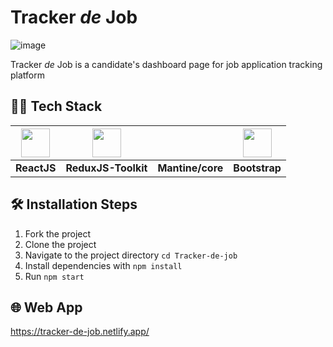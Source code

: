 # Tracker <i>de</i> Job 
![image](https://user-images.githubusercontent.com/77449219/193303170-71b490a0-68f0-46b9-b2c9-22d95462a7d7.png)

Tracker <i>de</i> Job is a candidate's dashboard page for job application tracking platform

## 🧑‍💻 Tech Stack
| <img src="https://cdn.jsdelivr.net/gh/devicons/devicon/icons/react/react-original.svg" width=46/>  | <img src="https://cdn.jsdelivr.net/gh/devicons/devicon/icons/redux/redux-original.svg" width=46/> |  | <img src="https://cdn.jsdelivr.net/gh/devicons/devicon/icons/bootstrap/bootstrap-original.svg" width=46/>|
|---|---|---|---|
|<b>ReactJS</b>|<b>ReduxJS-Toolkit</b>|<b>Mantine/core</b>|<b>Bootstrap</b>|


## 🛠️ Installation Steps

1. Fork the project
2. Clone the project
3. Navigate to the project directory `cd Tracker-de-job`
4. Install dependencies with `npm install`
5. Run `npm start`

## 🌐 Web App
<https://tracker-de-job.netlify.app/>

